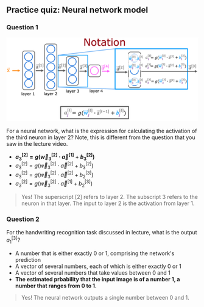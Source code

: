 ## Practice quiz: Neural network model

### Question 1

![2](./images/2.png)

For a neural network, what is the expression for calculating the activation of the third neuron in layer 2? Note, this is different from the question that you saw in the lecture video.

- **$a^{[2]}_{3} = g(\vec{w}^{[2]}_{3}\cdot\vec{a}^{[1]}+b^{[2]}_{3})$**
- $a^{[2]}_{3} = g(\vec{w}^{[2]}_{3}\cdot\vec{a}^{[2]}+b^{[2]}_{3})$
- $a^{[2]}_{3} = g(\vec{w}^{[2]}_{3}\cdot\vec{a}^{[2]}+b^{[3]}_{2})$
- $a^{[2]}_{3} = g(\vec{w}^{[2]}_{3}\cdot\vec{a}^{[1]}+b^{[3]}_{2})$

> Yes! The superscript [2] refers to layer 2. The subscript 3 refers to the neuron in that layer. The input to layer 2 is the activation from layer 1.

### Question 2

For the handwriting recognition task discussed in lecture, what is the output $a^{[3]}_{1}$?

- A number that is either exactly 0 or 1, comprising the network's prediction
- A vector of several numbers, each of which is either exactly 0 or 1
- A vector of several numbers that take values between 0 and 1
- **The estimated prbability that the input image is of a number 1, a number that ranges from 0 to 1.**

> Yes! The neural network outputs a single number between 0 and 1.
